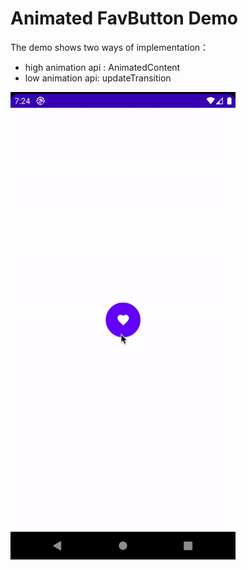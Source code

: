 # Animated FavButton Demo

The demo shows two ways of implementation：
- high animation api : AnimatedContent
- low animation api: updateTransition

<img src="./assets/animation-favbutton.gif" width="360">
